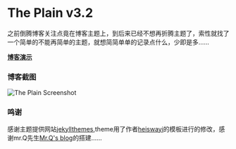 # The Plain v3.2

之前倒腾博客关注点竟在博客主题上，到后来已经不想再折腾主题了，索性就找了一个简单的不能再简单的主题，就想简简单单的记录点什么，少即是多……

[**博客演示**](https://mr-ok.github.io//)

### 博客截图

![The Plain Screenshot](http://osia82otu.bkt.clouddn.com/blogtumblr.jpg)

### 鸣谢

感谢主题提供网站[jekyllthemes](http://jekyllthemes.org/),theme用了作者[heiswayi](https://github.com/heiswayi/the-plain)的模板进行的修改，感谢mr.Q先生[Mr.Q's blog](https://qxmwrr.github.io/)的搭建……
